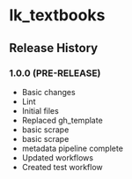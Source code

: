 # lk_textbooks

## Release History

### 1.0.0 (PRE-RELEASE)
  * Basic changes
  * Lint
  * Initial files
  * Replaced gh_template
  * basic scrape
  * basic scrape
  * metadata pipeline complete
  * Updated workflows
  * Created test workflow
